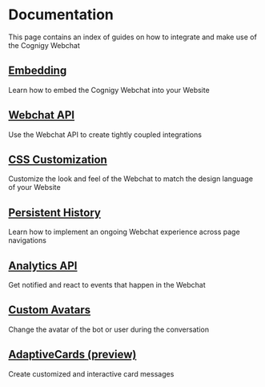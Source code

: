 # Documentation
This page contains an index of guides on how to integrate and make use of the Cognigy Webchat

## [Embedding](./embedding.md)
Learn how to embed the Cognigy Webchat into your Website

## [Webchat API](./webchat-api.md)
Use the Webchat API to create tightly coupled integrations

## [CSS Customization](./css-customization.md)
Customize the look and feel of the Webchat to match the design language of your Website

## [Persistent History](./persistent-history.md)
Learn how to implement an ongoing Webchat experience across page navigations

## [Analytics API](./analytics-api.md)
Get notified and react to events that happen in the Webchat

## [Custom Avatars](./custom-avatars.md)
Change the avatar of the bot or user during the conversation

## [AdaptiveCards (preview)](./adaptivecards.md)
Create customized and interactive card messages
